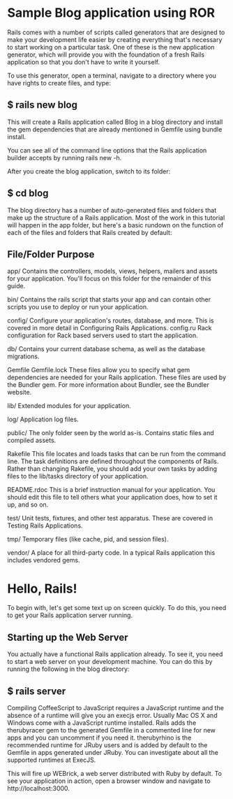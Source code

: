 Sample Blog application using ROR
====
Rails comes with a number of scripts called generators that are designed to
make your development life easier by creating everything that's necessary to
start working on a particular task. One of these is the new application
generator, which will provide you with the foundation of a fresh Rails
application so that you don't have to write it yourself.


To use this generator, open a terminal, navigate to a directory where you
have rights to create files, and type:


$ rails new blog
---
This will create a Rails application called Blog in a blog directory and
install the gem dependencies that are already mentioned in Gemfile using
bundle install.


You can see all of the command line options that the Rails application
builder accepts by running rails new -h.


After you create the blog application, switch to its folder:


$ cd blog
---
The blog directory has a number of auto-generated files and folders that make
 up the structure of a Rails application. Most of the work in this tutorial
 will happen in the app folder, but here's a basic rundown on the function of
  each of the files and folders that Rails created by default:

File/Folder	Purpose
---
app/	Contains the controllers, models, views, helpers,
mailers and assets for your application. You'll focus on this folder for the
remainder of this guide.

bin/	Contains the rails script that starts your app and can contain other
scripts you use to deploy or run your application.

config/	Configure your application's routes, database,
and more. This is covered in more detail in Configuring Rails Applications.
config.ru	Rack configuration for Rack based servers used to start the
application.

db/	Contains your current database schema, as well as the database migrations.

Gemfile
Gemfile.lock	These files allow you to specify what gem dependencies are
needed for your Rails application. These files are used by the Bundler gem.
For more information about Bundler, see the Bundler website.

lib/	Extended modules for your application.

log/	Application log files.

public/	The only folder seen by the world as-is. Contains static files and
compiled assets.

Rakefile	This file locates and loads tasks that can be run from the command
line. The task definitions are defined throughout the components of Rails.
Rather than changing Rakefile, you should add your own tasks by adding files
to the lib/tasks directory of your application.

README.rdoc	This is a brief instruction manual for your application. You
should edit this file to tell others what your application does,
how to set it up, and so on.

test/	Unit tests, fixtures, and other test apparatus. These are covered in
Testing Rails Applications.

tmp/	Temporary files (like cache, pid, and session files).

vendor/	A place for all third-party code. In a typical Rails application this
 includes vendored gems.

Hello, Rails!
===
To begin with, let's get some text up on screen quickly. To do this,
you need to get your Rails application server running.

Starting up the Web Server
---
You actually have a functional Rails application already. To see it,
you need to start a web server on your development machine. You can do this
by running the following in the blog directory:

$ rails server
---
Compiling CoffeeScript to JavaScript requires a JavaScript runtime and the
absence of a runtime will give you an execjs error. Usually Mac OS X and
Windows come with a JavaScript runtime installed.
Rails adds the therubyracer
 gem to the generated Gemfile in a commented line for new apps and you can
 uncomment if you need it. therubyrhino is the recommended runtime for JRuby
 users and is added by default to the Gemfile in apps generated under JRuby.
 You can investigate about all the supported runtimes at ExecJS.

This will fire up WEBrick, a web server distributed with Ruby by default. To
see your application in action, open a browser window and navigate to
http://localhost:3000.
